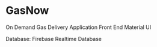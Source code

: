 # GasNow
On Demand Gas Delivery Application
Front End Material UI

Database: Firebase Realtime Database
